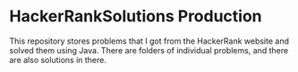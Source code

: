 # HackerRankSolutions Production

This repository stores problems that I got from the HackerRank website and solved them using Java.
There are folders of individual  problems, and there are also solutions in there.
